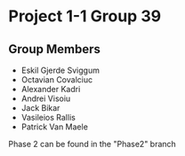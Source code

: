 # Project 1-1 Group 39

## Group Members

- Eskil Gjerde Sviggum
- Octavian Covalciuc
- Alexander Kadri
- Andrei Visoiu
- Jack Bikar 
- Vasileios Rallis
- Patrick Van Maele

Phase 2 can be found in the "Phase2" branch
